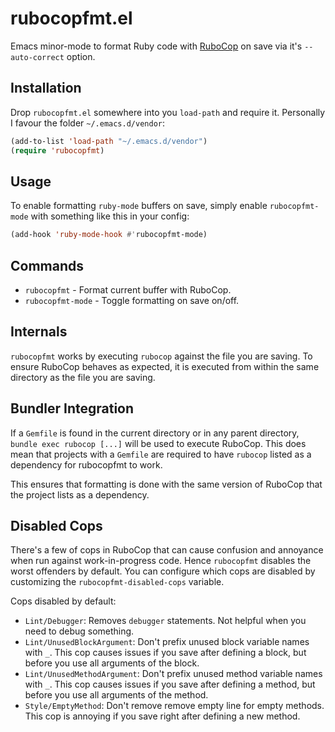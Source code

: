 # rubocopfmt.el

Emacs minor-mode to format Ruby code with
[RuboCop](https://github.com/bbatsov/rubocop) on save via it's `--auto-correct`
option.

## Installation

Drop `rubocopfmt.el` somewhere into you `load-path` and require it. Personally I
favour the folder `~/.emacs.d/vendor`:

```lisp
(add-to-list 'load-path "~/.emacs.d/vendor")
(require 'rubocopfmt)
```

## Usage

To enable formatting `ruby-mode` buffers on save, simply enable
`rubocopfmt-mode` with something like this in your config:

```lisp
(add-hook 'ruby-mode-hook #'rubocopfmt-mode)
```

## Commands

- `rubocopfmt` - Format current buffer with RuboCop.
- `rubocopfmt-mode` - Toggle formatting on save on/off.

## Internals

`rubocopfmt` works by executing `rubocop` against the file you are saving. To
ensure RuboCop behaves as expected, it is executed from within the same
directory as the file you are saving.

## Bundler Integration

If a `Gemfile` is found in the current directory or in any parent directory,
`bundle exec rubocop [...]` will be used to execute RuboCop. This does mean that
projects with a `Gemfile` are required to have `rubocop` listed as a dependency
for rubocopfmt to work.

This ensures that formatting is done with the same version of RuboCop that the
project lists as a dependency.

## Disabled Cops

There's a few of cops in RuboCop that can cause confusion and annoyance when run
against work-in-progress code. Hence `rubocopfmt` disables the worst offenders
by default. You can configure which cops are disabled by customizing the
`rubocopfmt-disabled-cops` variable.

Cops disabled by default:

- `Lint/Debugger`: Removes `debugger` statements. Not helpful when you need to
  debug something.
- `Lint/UnusedBlockArgument`: Don't prefix unused block variable names with
  `_`. This cop causes issues if you save after defining a block, but before you
  use all arguments of the block.
- `Lint/UnusedMethodArgument`: Don't prefix unused method variable names with
  `_`. This cop causes issues if you save after defining a method, but before
  you use all arguments of the method.
- `Style/EmptyMethod`: Don't remove remove empty line for empty methods. This
  cop is annoying if you save right after defining a new method.

